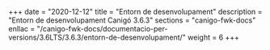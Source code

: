 +++
date        = "2020-12-12"
title       = "Entorn de desenvolupament"
description = "Entorn de desenvolupament Canigó 3.6.3"
sections    = "canigo-fwk-docs"
enllac		= "/canigo-fwk-docs/documentacio-per-versions/3.6LTS/3.6.3/entorn-de-desenvolupament/"
weight		= 6
+++
